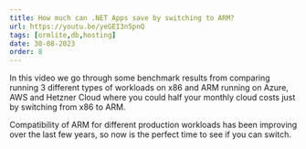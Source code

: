 ```yaml
---
title: How much can .NET Apps save by switching to ARM?
url: https://youtu.be/yeGEI3n5pnQ
tags: [ormlite,db,hosting]
date: 30-08-2023
order: 8
---
```


In this video we go through some benchmark results from comparing running 3 different types of workloads on x86 and 
ARM running on Azure, AWS and Hetzner Cloud where you could half your monthly cloud costs just by switching from x86 to ARM.

Compatibility of ARM for different production workloads has been improving over the last few years, 
so now is the perfect time to see if you can switch.